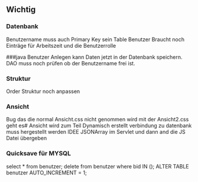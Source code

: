 ## Wichtig
### Datenbank
Benutzername muss auch Primary Key sein
Table Benutzer Braucht noch Einträge für Arbeitszeit und die Benutzerrolle

###java
Benutzer Anlegen kann Daten jetzt in der Datenbank speichern.
DAO muss noch prüfen ob der Benutzername frei ist.

### Struktur
Order Struktur noch anpassen

### Ansicht
Bug das die normal Ansicht.css nicht genommen wird mit der Ansicht2.css geht es#
Ansicht wird zum Teil Dynamisch erstellt verbindung zu datenbank muss hergestellt werden IDEE JSONArray im Servlet und dann and die JS Datei übergeben

### Quicksave für MYSQL
select * from benutzer;
delete from benutzer where bid IN ();
ALTER TABLE benutzer AUTO_INCREMENT = 1;